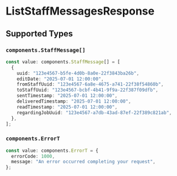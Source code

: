# ListStaffMessagesResponse


## Supported Types

### `components.StaffMessage[]`

```typescript
const value: components.StaffMessage[] = [
  {
    uuid: "123e4567-b5fe-4d0b-8a0e-22f3843ba26b",
    editDate: "2025-07-01 12:00:00",
    fromStaffUuid: "123e4567-6a8e-4675-a741-22f38f54860b",
    toStaffUuid: "123e4567-bcbf-4b41-9f9a-22f387f09dfb",
    sentTimestamp: "2025-07-01 12:00:00",
    deliveredTimestamp: "2025-07-01 12:00:00",
    readTimestamp: "2025-07-01 12:00:00",
    regardingJobUuid: "123e4567-a7db-43ad-87ef-22f389c821ab",
  },
];
```

### `components.ErrorT`

```typescript
const value: components.ErrorT = {
  errorCode: 1000,
  message: "An error occurred completing your request",
};
```

